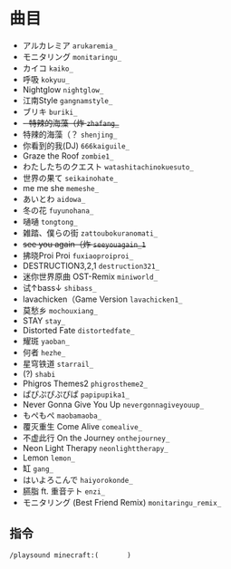 # 曲目

- アルカレミア `arukaremia_`
- モニタリング `monitaringu_`
- カイコ `kaiko_`
- 呼吸 `kokyuu_`
- Nightglow `nightglow_`
- 江南Style `gangnamstyle_`
- ブリキ `buriki_`
- ~~- 特辣的海藻（炸 `zhafang_`~~
- 特辣的海藻（？ `shenjing_`
- 你看到的我(DJ) `666kaiguile_`
- Graze the Roof `zombie1_`
- わたしたちのクエスト `watashitachinokuesuto_`
- 世界の果て `seikainohate_`
- me me she `memeshe_`
- あいとわ `aidowa_`
- 冬の花 `fuyunohana_`
- 嗵嗵 `tongtong_`
- 雑踏、僕らの街 `zattoubokuranomati_`
- ~~see you again（炸 `seeyouagain_1`~~
- 拂晓Proi Proi `fuxiaoproiproi_`
- DESTRUCTION3,2,1 `destruction321_`
- 迷你世界原曲 OST-Remix `miniworld_`
- 试↑bass↓ `shibass_`
- lavachicken（Game Version `lavachicken1_`
- 莫愁乡 `mochouxiang_`
- STAY `stay_`
- Distorted Fate `distortedfate_`
- 耀斑 `yaoban_`
- 何者 `hezhe_`
- 星穹铁道 `starrail_`
- (?) `shabi`
- Phigros Themes2 `phigrostheme2_`
- ぱぴぷぴぷぴぱ `papipupika1_`
- Never Gonna Give You Up `nevergonnagiveyouup_`
- もぺもぺ `maobamaoba_`
- 覆灭重生 Come Alive `comealive_`
- 不虚此行 On the Journey `onthejourney_`
- Neon Light Therapy `neonlighttherapy_`
- Lemon `lemon_`
- 缸 `gang_`
- はいよろこんで `haiyorokonde_`
- 臙脂 ft. 重音テト `enzi_`
- モニタリング (Best Friend Remix) `monitaringu_remix_`

## 指令

`/playsound minecraft:(       )`

